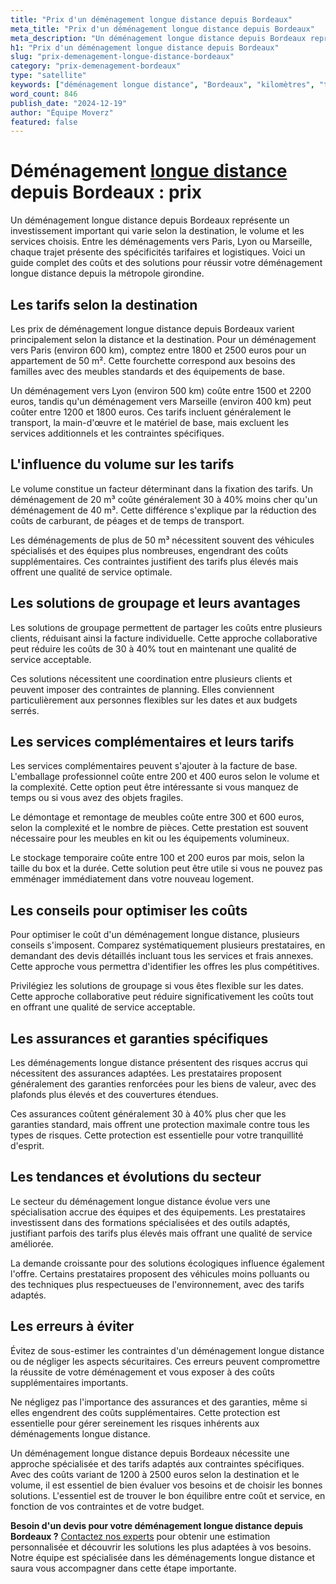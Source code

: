 ```yaml
---
title: "Prix d'un déménagement longue distance depuis Bordeaux"
meta_title: "Prix d'un déménagement longue distance depuis Bordeaux"
meta_description: "Un déménagement longue distance depuis Bordeaux représente un investissement important qui varie selon la destination, le volume et les services chois."
h1: "Prix d'un déménagement longue distance depuis Bordeaux"
slug: "prix-demenagement-longue-distance-bordeaux"
category: "prix-demenagement-bordeaux"
type: "satellite"
keywords: ["déménagement longue distance", "Bordeaux", "kilomètres", "tarifs"]
word_count: 846
publish_date: "2024-12-19"
author: "Équipe Moverz"
featured: false
---
```



# Déménagement [longue distance](/blog/longue-distance/guide) depuis Bordeaux : prix

Un déménagement longue distance depuis Bordeaux représente un investissement important qui varie selon la destination, le volume et les services choisis. Entre les déménagements vers Paris, Lyon ou Marseille, chaque trajet présente des spécificités tarifaires et logistiques. Voici un guide complet des coûts et des solutions pour réussir votre déménagement longue distance depuis la métropole girondine.

## Les tarifs selon la destination

Les prix de déménagement longue distance depuis Bordeaux varient principalement selon la distance et la destination. Pour un déménagement vers Paris (environ 600 km), comptez entre 1800 et 2500 euros pour un appartement de 50 m². Cette fourchette correspond aux besoins des familles avec des meubles standards et des équipements de base.

Un déménagement vers Lyon (environ 500 km) coûte entre 1500 et 2200 euros, tandis qu'un déménagement vers Marseille (environ 400 km) peut coûter entre 1200 et 1800 euros. Ces tarifs incluent généralement le transport, la main-d'œuvre et le matériel de base, mais excluent les services additionnels et les contraintes spécifiques.

## L'influence du volume sur les tarifs

Le volume constitue un facteur déterminant dans la fixation des tarifs. Un déménagement de 20 m³ coûte généralement 30 à 40% moins cher qu'un déménagement de 40 m³. Cette différence s'explique par la réduction des coûts de carburant, de péages et de temps de transport.

Les déménagements de plus de 50 m³ nécessitent souvent des véhicules spécialisés et des équipes plus nombreuses, engendrant des coûts supplémentaires. Ces contraintes justifient des tarifs plus élevés mais offrent une qualité de service optimale.

## Les solutions de groupage et leurs avantages

Les solutions de groupage permettent de partager les coûts entre plusieurs clients, réduisant ainsi la facture individuelle. Cette approche collaborative peut réduire les coûts de 30 à 40% tout en maintenant une qualité de service acceptable.

Ces solutions nécessitent une coordination entre plusieurs clients et peuvent imposer des contraintes de planning. Elles conviennent particulièrement aux personnes flexibles sur les dates et aux budgets serrés.

## Les services complémentaires et leurs tarifs

Les services complémentaires peuvent s'ajouter à la facture de base. L'emballage professionnel coûte entre 200 et 400 euros selon le volume et la complexité. Cette option peut être intéressante si vous manquez de temps ou si vous avez des objets fragiles.

Le démontage et remontage de meubles coûte entre 300 et 600 euros, selon la complexité et le nombre de pièces. Cette prestation est souvent nécessaire pour les meubles en kit ou les équipements volumineux.

Le stockage temporaire coûte entre 100 et 200 euros par mois, selon la taille du box et la durée. Cette solution peut être utile si vous ne pouvez pas emménager immédiatement dans votre nouveau logement.

## Les conseils pour optimiser les coûts

Pour optimiser le coût d'un déménagement longue distance, plusieurs conseils s'imposent. Comparez systématiquement plusieurs prestataires, en demandant des devis détaillés incluant tous les services et frais annexes. Cette approche vous permettra d'identifier les offres les plus compétitives.

Privilégiez les solutions de groupage si vous êtes flexible sur les dates. Cette approche collaborative peut réduire significativement les coûts tout en offrant une qualité de service acceptable.

## Les assurances et garanties spécifiques

Les déménagements longue distance présentent des risques accrus qui nécessitent des assurances adaptées. Les prestataires proposent généralement des garanties renforcées pour les biens de valeur, avec des plafonds plus élevés et des couvertures étendues.

Ces assurances coûtent généralement 30 à 40% plus cher que les garanties standard, mais offrent une protection maximale contre tous les types de risques. Cette protection est essentielle pour votre tranquillité d'esprit.

## Les tendances et évolutions du secteur

Le secteur du déménagement longue distance évolue vers une spécialisation accrue des équipes et des équipements. Les prestataires investissent dans des formations spécialisées et des outils adaptés, justifiant parfois des tarifs plus élevés mais offrant une qualité de service améliorée.

La demande croissante pour des solutions écologiques influence également l'offre. Certains prestataires proposent des véhicules moins polluants ou des techniques plus respectueuses de l'environnement, avec des tarifs adaptés.

## Les erreurs à éviter

Évitez de sous-estimer les contraintes d'un déménagement longue distance ou de négliger les aspects sécuritaires. Ces erreurs peuvent compromettre la réussite de votre déménagement et vous exposer à des coûts supplémentaires importants.

Ne négligez pas l'importance des assurances et des garanties, même si elles engendrent des coûts supplémentaires. Cette protection est essentielle pour gérer sereinement les risques inhérents aux déménagements longue distance.

Un déménagement longue distance depuis Bordeaux nécessite une approche spécialisée et des tarifs adaptés aux contraintes spécifiques. Avec des coûts variant de 1200 à 2500 euros selon la destination et le volume, il est essentiel de bien évaluer vos besoins et de choisir les bonnes solutions. L'essentiel est de trouver le bon équilibre entre coût et service, en fonction de vos contraintes et de votre budget.

**Besoin d'un devis pour votre déménagement longue distance depuis Bordeaux ?** [Contactez nos experts](/contact) pour obtenir une estimation personnalisée et découvrir les solutions les plus adaptées à vos besoins. Notre équipe est spécialisée dans les déménagements longue distance et saura vous accompagner dans cette étape importante.
